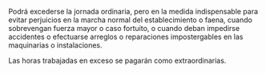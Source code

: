 Podrá excederse la jornada ordinaria, pero en la medida indispensable para evitar perjuicios en la marcha normal del establecimiento o faena, cuando sobrevengan fuerza mayor o caso fortuito, o cuando deban impedirse accidentes o efectuarse arreglos o reparaciones impostergables en las maquinarias o instalaciones.

Las horas trabajadas en exceso se pagarán como extraordinarias.